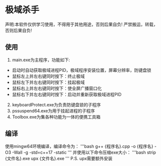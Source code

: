 # 极域杀手
声明:本软件仅供学习使用，不得用于其他用途，否则后果自负!
严禁搬运，转载，否则后果自负!
## 使用
1. main.exe为主程序，功能如下:
- 启动时自动获取极域进程PID，极域程序安装位置，屏幕分辨率，防键盘锁
- 鼠标左上并左右键同时按下：终止极域
- 鼠标左下并左右键同时按下：挂起极域
- 鼠标右上并左右键同时按下：使全屏广播窗口化
- 鼠标右下并左右键同时按下：启动并重新获取极域进程PID

2. keyboardProtect.exe为负责防键盘锁的子程序
3. pssuspend64.exe为用于挂起进程的子程序
4. Toolbox.exe为集各种功能为一体的便携工具箱

## 编译
使用mingw64环境编译，编译命令为：
'''bash
g++ {程序名}.cpp -o {程序名} -O3 -Wall -g -std=c++17 -static
'''
并使用以下命令压缩exe大小：
'''bash
strip {文件名}.exe
upx {文件名}.exe
'''
P.S. upx需要额外安装